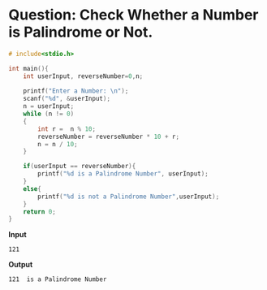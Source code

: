 # Question: Check Whether a Number is Palindrome or Not.

```c
# include<stdio.h>

int main(){
    int userInput, reverseNumber=0,n;
    
    printf("Enter a Number: \n");
    scanf("%d", &userInput);
    n = userInput;
    while (n != 0)
    {
        int r =  n % 10;
        reverseNumber = reverseNumber * 10 + r;
        n = n / 10;
    }

    if(userInput == reverseNumber){
        printf("%d is a Palindrome Number", userInput);
    }
    else{
        printf("%d is not a Palindrome Number",userInput);
    }    
    return 0;
}
```
**Input**

 ```
121
 ```
**Output**

```
121  is a Palindrome Number
```